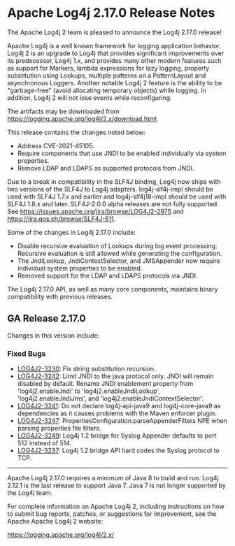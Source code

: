 <!---
 Licensed to the Apache Software Foundation (ASF) under one or more
 contributor license agreements.  See the NOTICE file distributed with
 this work for additional information regarding copyright ownership.
 The ASF licenses this file to You under the Apache License, Version 2.0
 (the "License"); you may not use this file except in compliance with
 the License.  You may obtain a copy of the License at

      http://www.apache.org/licenses/LICENSE-2.0

 Unless required by applicable law or agreed to in writing, software
 distributed under the License is distributed on an "AS IS" BASIS,
 WITHOUT WARRANTIES OR CONDITIONS OF ANY KIND, either express or implied.
 See the License for the specific language governing permissions and
 limitations under the License.
-->
# Apache Log4j 2.17.0 Release Notes

The Apache Log4j 2 team is pleased to announce the Log4j 2.17.0 release!

Apache Log4j is a well known framework for logging application behavior. Log4j 2 is an upgrade
to Log4j that provides significant improvements over its predecessor, Log4j 1.x, and provides
many other modern features such as support for Markers, lambda expressions for lazy logging,
property substitution using Lookups, multiple patterns on a PatternLayout and asynchronous
Loggers. Another notable Log4j 2 feature is the ability to be "garbage-free" (avoid allocating
temporary objects) while logging. In addition, Log4j 2 will not lose events while reconfiguring.

The artifacts may be downloaded from https://logging.apache.org/log4j/2.x/download.html.

This release contains the changes noted below:

* Address CVE-2021-45105.
* Require components that use JNDI to be enabled individually via system properties.
* Remove LDAP and LDAPS as supported protocols from JNDI.

Due to a break in compatibility in the SLF4J binding, Log4j now ships with two versions of the SLF4J to Log4j adapters.
log4j-slf4j-impl should be used with SLF4J 1.7.x and earlier and log4j-slf4j18-impl should be used with SLF4J 1.8.x and
later. SLF4J-2.0.0 alpha releases are not fully supported. See https://issues.apache.org/jira/browse/LOG4J2-2975 and
https://jira.qos.ch/browse/SLF4J-511.

Some of the changes in Log4j 2.17.0 include:

* Disable recursive evaluation of Lookups during log event processing. Recursive evaluation is still allowed while
generating the configuration.
* The JndiLookup, JndiContextSelector, and JMSAppender now require individual system properties to be enabled.
* Removed support for the LDAP and LDAPS protocols via JNDI.

The Log4j 2.17.0 API, as well as many core components, maintains binary compatibility with previous releases.

## GA Release 2.17.0

Changes in this version include:


### Fixed Bugs
* [LOG4J2-3230](https://issues.apache.org/jira/browse/LOG4J2-3230):
    Fix string substitution recursion.
* [LOG4J2-3242](https://issues.apache.org/jira/browse/LOG4J2-3242):
    Limit JNDI to the java protocol only. JNDI will remain disabled by default. Rename JNDI enablement property from 'log4j2.enableJndi' to 'log4j2.enableJndiLookup', 'log4j2.enableJndiJms', and 'log4j2.enableJndiContextSelector'.
* [LOG4J2-3241](https://issues.apache.org/jira/browse/LOG4J2-3241):
    Do not declare log4j-api-java9 and log4j-core-java9 as dependencies as it causes problems with the Maven enforcer plugin.
* [LOG4J2-3247](https://issues.apache.org/jira/browse/LOG4J2-3247):
    PropertiesConfiguration.parseAppenderFilters NPE when parsing properties file filters.
* [LOG4J2-3249](https://issues.apache.org/jira/browse/LOG4J2-3249):
    Log4j 1.2 bridge for Syslog Appender defaults to port 512 instead of 514.
* [LOG4J2-3237](https://issues.apache.org/jira/browse/LOG4J2-3237):
    Log4j 1.2 bridge API hard codes the Syslog protocol to TCP.


---

Apache Log4j 2.17.0 requires a minimum of Java 8 to build and run. Log4j 2.12.1 is the last release to support
Java 7. Java 7 is not longer supported by the Log4j team.

For complete information on Apache Log4j 2, including instructions on how to submit bug
reports, patches, or suggestions for improvement, see the Apache Apache Log4j 2 website:

https://logging.apache.org/log4j/2.x/

